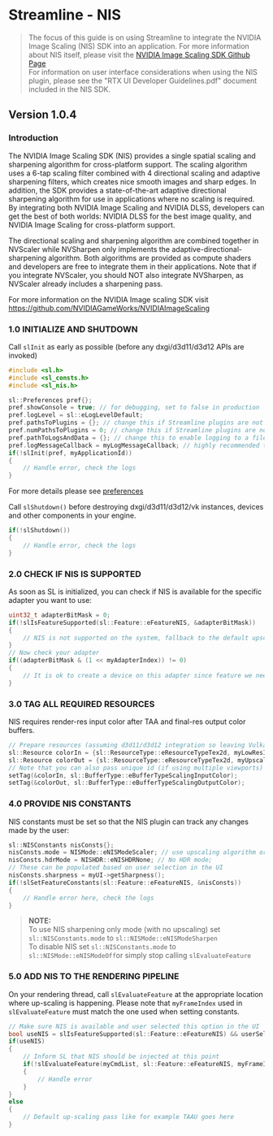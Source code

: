 ﻿

Streamline - NIS
=======================

>The focus of this guide is on using Streamline to integrate the NVIDIA Image Scaling (NIS) SDK into an application.  For more information about NIS itself, please visit the [NVIDIA Image Scaling SDK Github Page](https://github.com/NVIDIAGameWorks/NVIDIAImageScaling)  
>For information on user interface considerations when using the NIS plugin, please see the "RTX UI Developer Guidelines.pdf" document included in the NIS SDK.

Version 1.0.4
------

### Introduction

The NVIDIA Image Scaling SDK (NIS) provides a single spatial scaling and sharpening algorithm for cross-platform support. The scaling algorithm uses a 6-tap scaling filter combined with 4 directional scaling and adaptive sharpening filters, which creates nice smooth images and sharp edges. In addition, the SDK provides a state-of-the-art adaptive directional sharpening algorithm for use in applications where no scaling is required. By integrating both NVIDIA Image Scaling and NVIDIA DLSS, developers can get the best of both worlds: NVIDIA DLSS for the best image quality, and NVIDIA Image Scaling for cross-platform support.

The directional scaling and sharpening algorithm are combined together in NVScaler while NVSharpen only implements the adaptive-directional-sharpening algorithm. Both algorithms are provided as compute shaders and developers are free to integrate them in their applications. Note that if you integrate NVScaler, you should NOT also integrate NVSharpen, as NVScaler already includes a sharpening pass.

For more information on the NVIDIA Image scaling SDK visit https://github.com/NVIDIAGameWorks/NVIDIAImageScaling

### 1.0 INITIALIZE AND SHUTDOWN

Call `slInit` as early as possible (before any dxgi/d3d11/d3d12 APIs are invoked)

```cpp
#include <sl.h>
#include <sl_consts.h>
#include <sl_nis.h>

sl::Preferences pref{};
pref.showConsole = true; // for debugging, set to false in production
pref.logLevel = sl::eLogLevelDefault;
pref.pathsToPlugins = {}; // change this if Streamline plugins are not located next to the executable
pref.numPathsToPlugins = 0; // change this if Streamline plugins are not located next to the executable
pref.pathToLogsAndData = {}; // change this to enable logging to a file
pref.logMessageCallback = myLogMessageCallback; // highly recommended to track warning/error messages in your callback
if(!slInit(pref, myApplicationId))
{
    // Handle error, check the logs
}
```

For more details please see [preferences](ProgrammingGuide.md#221-preferences)

Call `slShutdown()` before destroying dxgi/d3d11/d3d12/vk instances, devices and other components in your engine.

```cpp
if(!slShutdown())
{
    // Handle error, check the logs
}
```

### 2.0 CHECK IF NIS IS SUPPORTED

As soon as SL is initialized, you can check if NIS is available for the specific adapter you want to use:

```cpp
uint32_t adapterBitMask = 0;
if(!slIsFeatureSupported(sl::Feature::eFeatureNIS, &adapterBitMask))
{
    // NIS is not supported on the system, fallback to the default upscaling or sharpening method
}
// Now check your adapter
if((adapterBitMask & (1 << myAdapterIndex)) != 0)
{
    // It is ok to create a device on this adapter since feature we need is supported
}
```

### 3.0 TAG ALL REQUIRED RESOURCES

NIS requires render-res input color after TAA and final-res output color buffers.

```cpp
// Prepare resources (assuming d3d11/d3d12 integration so leaving Vulkan view and device memory as null pointers)
sl::Resource colorIn = {sl::ResourceType::eResourceTypeTex2d, myLowResInput, nullptr, nullptr, nullptr};
sl::Resource colorOut = {sl::ResourceType::eResourceTypeTex2d, myUpscaledOutput, nullptr, nullptr, nullptr};
// Note that you can also pass unique id (if using multiple viewports) and the extent of the resource if dynamic resolution is active
setTag(&colorIn, sl::BufferType::eBufferTypeScalingInputColor);
setTag(&colorOut, sl::BufferType::eBufferTypeScalingOutputColor);
```

### 4.0 PROVIDE NIS CONSTANTS

NIS constants must be set so that the NIS plugin can track any changes made by the user:

```cpp
sl::NISConstants nisConsts{};
nisConsts.mode = NISMode::eNISModeScaler; // use upscaling algorithm or use eNISModeSharpen for sharpening only
nisConsts.hdrMode = NISHDR::eNISHDRNone; // No HDR mode;
// These can be populated based on user selection in the UI
nisConsts.sharpness = myUI->getSharpness();
if(!slSetFeatureConstants(sl::Feature::eFeatureNIS, &nisConsts))
{
    // Handle error here, check the logs
}
```
> **NOTE:**  
> To use NIS sharpening only mode (with no upscaling) set `sl::NISConstants.mode` to `sl::NISMode::eNISModeSharpen`  
> To disable NIS set `sl::NISConstants.mode` to `sl::NISMode::eNISModeOff`or simply stop calling `slEvaluateFeature`


### 5.0 ADD NIS TO THE RENDERING PIPELINE

On your rendering thread, call `slEvaluateFeature` at the appropriate location where up-scaling is happening. Please note that `myFrameIndex` used in `slEvaluateFeature` must match the one used when setting constants.

```cpp
// Make sure NIS is available and user selected this option in the UI
bool useNIS = slIsFeatureSupported(sl::Feature::eFeatureNIS) && userSelectedNISInUI;
if(useNIS) 
{
    // Inform SL that NIS should be injected at this point
    if(!slEvaluateFeature(myCmdList, sl::Feature::eFeatureNIS, myFrameIndex)) 
    {
        // Handle error
    }
}
else
{
    // Default up-scaling pass like for example TAAU goes here
}
```
